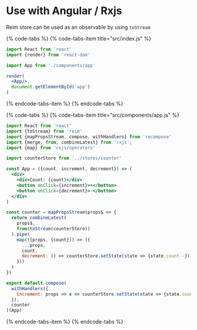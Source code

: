 # Use with Angular / Rxjs

Reim store can be used as an observable by using `toStream`

{% code-tabs %}
{% code-tabs-item title="src/index.js" %}
```jsx
import React from 'react'
import {render} from 'react-dom'

import App from './components/app'

render(
  <App/>,
  document.getElementById('app')
)
```
{% endcode-tabs-item %}
{% endcode-tabs %}

{% code-tabs %}
{% code-tabs-item title="src/components/app.js" %}
```jsx
import React from 'react'
import {toStream} from 'reim'
import {mapPropsStream, compose, withHandlers} from 'recompose'
import {merge, from, combineLatest} from 'rxjs';
import {map} from 'rxjs/operators'

import counterStore from '../stores/counter'

const App = ({count, increment, decrement}) => (
  <div>
    <div>Count: {count}</div>
    <button onClick={increment}>+</button>
    <button onClick={decrement}>-</button>
  </div>
)

const counter = mapPropsStream(props$ => {
  return combineLatest(
    props$,
    from(toStream(counterStore))
  ).pipe(
    map(([props, {count}]) => ({
      ...props,
      count,
      decrement: () => counterStore.setState(state => {state.count--})
    }))
  )
})

export default compose(
  withHandlers({
    increment: props => e => counterStore.setState(state => {state.count++})
  }),
  counter
)(App)
```
{% endcode-tabs-item %}
{% endcode-tabs %}


